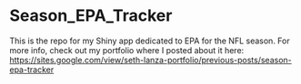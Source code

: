 # Season_EPA_Tracker
 This is the repo for my Shiny app dedicated to EPA for the NFL season. For more info, check out my portfolio where I posted about it here: https://sites.google.com/view/seth-lanza-portfolio/previous-posts/season-epa-tracker
